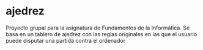 # ajedrez
Proyecto grupal para la asignatura de Fundamentos de la Informática. Se basa en un tablero de ajedrez con las reglas originales en las que el usuario puede disputar una partida contra el ordenador
